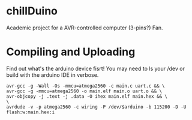 # chillDuino

Academic project for a AVR-controlled computer (3-pins?) Fan.

# Compiling and Uploading

Find out what's the arduino device fisrt! You may need to ls your /dev or build with the arduino IDE in verbose.


```
avr-gcc -g -Wall -Os -mmcu=atmega2560 -c main.c uart.c && \
avr-gcc -g -mmcu=atmega2560 -o main.elf main.o uart.o && \
avr-objcopy -j .text -j .data -O ihex main.elf main.hex && \
\
avrdude -v -p atmega2560 -c wiring -P /dev/$arduino -b 115200 -D -U flash:w:main.hex:i
```
